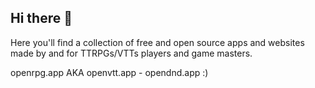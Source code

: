 ## Hi there 👋

Here you'll find a collection of free and open source apps and websites made by and for TTRPGs/VTTs players and game masters. 

openrpg.app AKA openvtt.app - opendnd.app :) 
